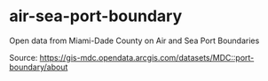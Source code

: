 # air-sea-port-boundary
 Open data from Miami-Dade County on Air and Sea Port Boundaries
 
 
 Source: https://gis-mdc.opendata.arcgis.com/datasets/MDC::port-boundary/about 
 
